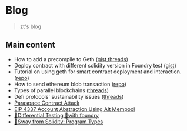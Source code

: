 # Blog
> zt's blog

## Main content
- How to add a precompile to Geth ([gist](https://gist.github.com/zt-9/64c4a51e4a3e754635bc01f0a3e53ea5),[threads](https://x.com/zt_zzzzt/status/1837242254240666067))
- Deploy contract with different solidity version in Foundry test ([gist](https://gist.github.com/zt-9/f367a998e00294595a9bd700200c8b5a))
- Tutorial on using geth for smart contract deployment and interaction. ([repo](https://github.com/zt-9/geth-smart-contract))
- How to send ethereum blob transaction ([repo](https://github.com/zt-9/goblob))
- Types of parallel blockchains ([threads](https://x.com/zt_zzzzt/status/1788627272083308690))
- Defi protocols' sustainability issues ([threads](https://x.com/zt_zzzzt/status/1731922767178866977)) 
- [Paraspace Contract Attack](https://twitter.com/zzzzoey_t/status/1636711702434820096)
- [EIP 4337 Account Abstraction Using Alt Mempool](https://twitter.com/zzzzoey_t/status/1631395431304548354)
- [🌟Differential Testing 🌟with foundry](https://twitter.com/zzzzoey_t/status/1617668901378347008)
- [🌴Sway from Solidity: Program Types](https://github.com/zoey-t/blog/issues/1)
